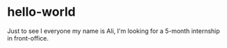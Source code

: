 # hello-world
Just to see
I everyone my name is Ali, I'm looking for a 5-month internship in front-office.
